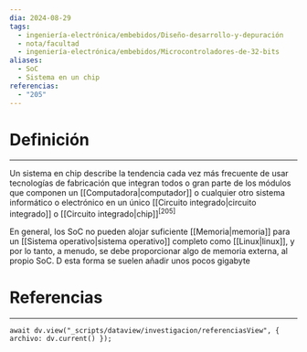 ```yaml
---
dia: 2024-08-29
tags:
  - ingeniería-electrónica/embebidos/Diseño-desarrollo-y-depuración
  - nota/facultad
  - ingeniería-electrónica/embebidos/Microcontroladores-de-32-bits
aliases:
  - SoC
  - Sistema en un chip
referencias:
  - "205"
---
```

# Definición
---
Un sistema en chip describe la tendencia cada vez más frecuente de usar tecnologías de fabricación que integran todos o gran parte de los módulos que componen un [[Computadora|computador]] o cualquier otro sistema informático o electrónico en un único [[Circuito integrado|circuito integrado]] o [[Circuito integrado|chip]]<sup><a href="#ref-205" style="color: inherit; text-decoration: none;">[205]</a></sup> 

En general, los SoC no pueden alojar suficiente [[Memoria|memoria]] para un [[Sistema operativo|sistema operativo]] completo como [[Linux|linux]], y por lo tanto, a menudo, se debe proporcionar algo de memoria externa, al propio SoC. D esta forma se suelen añadir unos pocos gigabyte


# Referencias
---
```dataviewjs
await dv.view("_scripts/dataview/investigacion/referenciasView", { archivo: dv.current() });
```